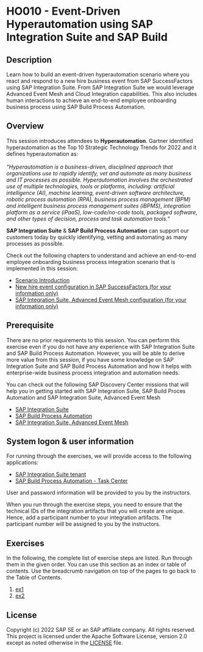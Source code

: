 # HO010 - Event-Driven Hyperautomation using SAP Integration Suite and SAP Build

## Description

Learn how to build an event-driven hyperautomation scenario where you react and respond to a new hire business event from SAP SuccessFactors using SAP Integration Suite. From SAP Integration Suite we would leverage Advanced Event Mesh and Cloud Integration capabilities.
This also includes human interactions to achieve an end-to-end employee onboarding business process using SAP Build Process Automation.


## Overview
  
This session introduces attendees to <b>Hyperautomation</b>. Gartner identified hyperautomation as the Top 10 Strategic Technology Trends for 2022 and it defines hyperautomation as:
<br/><br/>
<i>“Hyperautomation is a business-driven, disciplined approach that organizations use to rapidly identify, vet and automate as many business and IT processes as possible. Hyperautomation involves the orchestrated use of multiple technologies, tools or platforms, including: artificial intelligence (AI), machine learning, event-driven software architecture, robotic process automation (RPA), business process management (BPM) and intelligent business process management suites (iBPMS), integration platform as a service (iPaaS), low-code/no-code tools, packaged software, and other types of decision, process and task automation tools.”</i>


<b>SAP Integration Suite</b> & <b>SAP Build Process Automation</b> can support our customers today by quickly identifying, vetting and automating as many processes as possible.

Check out the following chapters to understand and achieve an end-to-end employee onboarding business process integration scenario that is implemented in this session:

- [Scenario Introduction](intro/intro1)
- [New hire event configuration in SAP SuccessFactors (for your information only)](intro/intro2) 
- [SAP Integration Suite, Advanced Event Mesh configuration (for your information only)](intro/intro3) 


## Prerequisite

There are no prior requirements to this session. You can perform this exercise even if you do not have any experience with SAP Integration Suite and SAP Build Process Automation. However, you will be able to derive more value from this session, if you have some knowledge on SAP Integration Suite and SAP Build Process Automation and how it helps with enterprise-wide business process integration and automation needs.

You can check out the following SAP Discovery Center missions that will help you in getting started with SAP Integration Suite, SAP Build Proces Automation and SAP Integration Suite, Advanced Event Mesh 

* [SAP Integration Suite](https://discovery-center.cloud.sap/serviceCatalog/integration-suite)
* [SAP Build Process Automation](https://discovery-center.cloud.sap/serviceCatalog/sap-build-process-automation)
* [SAP Integration Suite, Advanced Event Mesh](https://discovery-center.cloud.sap/serviceCatalog/advanced-event-mesh)

## System logon & user information

For running through the exercises, we will provide access to the following applications:
- [SAP Integration Suite tenant](https://teched-us01.integrationsuite.cfapps.us10-002.hana.ondemand.com/)
- [SAP Build Process Automation - Task Center](https://teched-2022-in260-tk4694cz.sap-process-automation.cfapps.us10.hana.ondemand.com/comsapspaprocessautomation.comsapspainbox/inbox.html)

User and password information will be provided to you by the instructors.

When you run through the exercise steps, you need to ensure that the technical IDs of the integration artifacts that you will create are unique. Hence, add a participant number to your integration artifacts. The participant number will be assigned to you by the instructors.

## Exercises

In the following, the complete list of exercise steps are listed. Run through them in the given order. You can use this section as an index or table of contents. Use the breadcrumb navigation on top of the pages to go back to the Table of Contents.

1. [ex1](exercises/ex1/README.md)
2. [ex2](exercises/ex2/ex21/README.md)

## License

Copyright (c) 2022 SAP SE or an SAP affiliate company. All rights reserved. This project is licensed under the Apache Software License, version 2.0 except as noted otherwise in the [LICENSE](LICENSES/Apache-2.0.txt) file.
